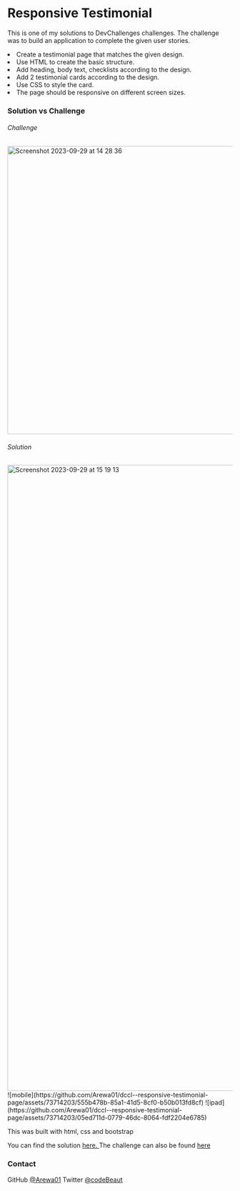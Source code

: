 <h1>Responsive Testimonial</h1>
<p>This is one of my solutions to DevChallenges challenges. The challenge was to build an application to complete the given user stories.</p>
<li>Create a testimonial page that matches the given design.</li>
<li>Use HTML to create the basic structure.</li>
<li>Add heading, body text, checklists according to the design.</li>
<li>Add 2 testimonial cards according to the design.</li>
<li>Use CSS to style the card.</li>
<li>The page should be responsive on different screen sizes.</li>
<h3>Solution vs Challenge</h3> <h6>Challenge</h6><img width="645" alt="Screenshot 2023-09-29 at 14 28 36" src="https://github.com/Arewa01/dccl--responsive-testimonial-page/assets/73714203/a4f566b3-4c9d-475c-9b30-064deb9bf9ca"> 
<h6>Solution</h6>
<img width="1402" alt="Screenshot 2023-09-29 at 15 19 13" src="https://github.com/Arewa01/dccl--responsive-testimonial-page/assets/73714203/5d2fac34-d3ba-4d74-b31d-a0ddc7652211">
![mobile](https://github.com/Arewa01/dccl--responsive-testimonial-page/assets/73714203/555b478b-85a1-41d5-8cf0-b50b013fd8cf)
![ipad](https://github.com/Arewa01/dccl--responsive-testimonial-page/assets/73714203/05ed711d-0779-46dc-8064-fdf2204e6785)


<p>This was built with html, css and bootstrap</p>
You can find the solution <a href="https://testimonialbycodebeaut.netlify.app/">here. </a>
The challenge can also be found <a href="https://devchallenges.io/editor/solution/377">here</a>


<h3>Contact</h3>
GitHub <a href="https://github.com/Arewa01/">@Arewa01</a>
Twitter <a href="https://twitter.com/codeBeaut">@codeBeaut</a>
